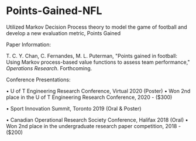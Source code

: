 # Points-Gained-NFL
Utilized Markov Decision Process theory to model the game of football and develop a new evaluation metric, Points Gained

Paper Information:

T. C. Y. Chan, C. Fernandes, M. L. Puterman, "Points gained in football: Using Markov process-based value functions to assess team performance," *Operations Research*. Forthcoming.

Conference Presentations:

•	U of T Engineering Research Conference, Virtual 2020 (Poster)
  • Won 2nd place in the U of T Engineering Research Conference, 2020 - ($300)     

•	Sport Innovation Summit, Toronto 2019 (Oral & Poster)

•	Canadian Operational Research Society Conference, Halifax 2018 (Oral)
  • Won 2nd place in the undergraduate research paper competition, 2018 - ($200)  

